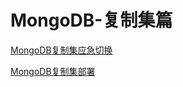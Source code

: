# MongoDB-复制集篇
[MongoDB复制集应急切换](202112/1.MongoDB复制集应急切换.md)

[MongoDB复制集部署](202112/2.MongoDB复制集部署.md)